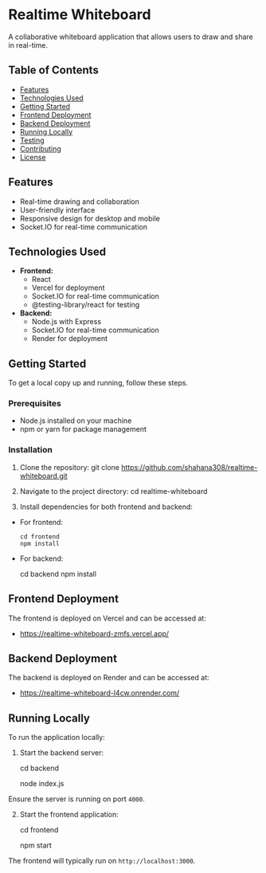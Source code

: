 # Realtime Whiteboard

A collaborative whiteboard application that allows users to draw and share in real-time.

## Table of Contents

- [Features](#features)
- [Technologies Used](#technologies-used)
- [Getting Started](#getting-started)
- [Frontend Deployment](#frontend-deployment)
- [Backend Deployment](#backend-deployment)
- [Running Locally](#running-locally)
- [Testing](#testing)
- [Contributing](#contributing)
- [License](#license)

## Features

- Real-time drawing and collaboration
- User-friendly interface
- Responsive design for desktop and mobile
- Socket.IO for real-time communication

## Technologies Used

- **Frontend:**
  - React
  - Vercel for deployment
  - Socket.IO for real-time communication
  - @testing-library/react for testing
- **Backend:**
  - Node.js with Express
  - Socket.IO for real-time communication
  - Render for deployment

## Getting Started

To get a local copy up and running, follow these steps.

### Prerequisites

- Node.js installed on your machine
- npm or yarn for package management

### Installation

1. Clone the repository:
   git clone https://github.com/shahana308/realtime-whiteboard.git

2. Navigate to the project directory:
   cd realtime-whiteboard

3. Install dependencies for both frontend and backend:

- For frontend:

      cd frontend
      npm install

- For backend:

  cd backend
  npm install

## Frontend Deployment

The frontend is deployed on Vercel and can be accessed at:

- <https://realtime-whiteboard-zmfs.vercel.app/>

## Backend Deployment

The backend is deployed on Render and can be accessed at:

- <https://realtime-whiteboard-l4cw.onrender.com/>

## Running Locally

To run the application locally:

1. Start the backend server:

   cd backend

   node index.js

Ensure the server is running on port `4000`.

2. Start the frontend application:

   cd frontend

   npm start

The frontend will typically run on `http://localhost:3000`.
